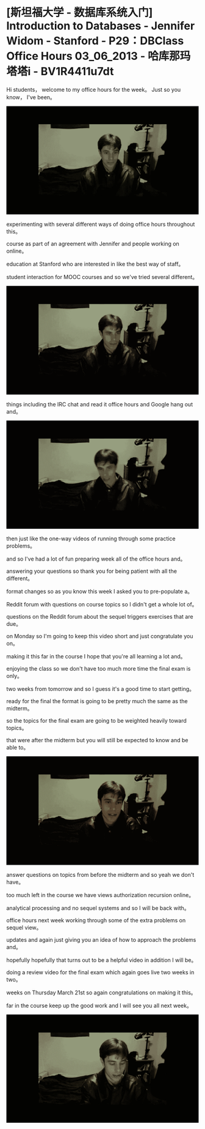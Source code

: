 # [斯坦福大学 - 数据库系统入门] Introduction to Databases - Jennifer Widom - Stanford - P29：DBClass Office Hours 03_06_2013 - 哈库那玛塔塔i - BV1R4411u7dt

 Hi students， welcome to my office hours for the week。 Just so you know， I've been。



![](img/063f6fba01d1ee104721b1823ba0a079_1.png)

 experimenting with several different ways of doing office hours throughout this。

 course as part of an agreement with Jennifer and people working on online。

 education at Stanford who are interested in like the best way of staff。

 student interaction for MOOC courses and so we've tried several different。



![](img/063f6fba01d1ee104721b1823ba0a079_3.png)

 things including the IRC chat and read it office hours and Google hang out and。



![](img/063f6fba01d1ee104721b1823ba0a079_5.png)

 then just like the one-way videos of running through some practice problems。

 and so I've had a lot of fun preparing week all of the office hours and。

 answering your questions so thank you for being patient with all the different。

 format changes so as you know this week I asked you to pre-populate a。

 Reddit forum with questions on course topics so I didn't get a whole lot of。

 questions on the Reddit forum about the sequel triggers exercises that are due。

 on Monday so I'm going to keep this video short and just congratulate you on。

 making it this far in the course I hope that you're all learning a lot and。

 enjoying the class so we don't have too much more time the final exam is only。

 two weeks from tomorrow and so I guess it's a good time to start getting。

 ready for the final the format is going to be pretty much the same as the midterm。

 so the topics for the final exam are going to be weighted heavily toward topics。

 that were after the midterm but you will still be expected to know and be able to。



![](img/063f6fba01d1ee104721b1823ba0a079_7.png)

 answer questions on topics from before the midterm and so yeah we don't have。

 too much left in the course we have views authorization recursion online。

 analytical processing and no sequel systems and so I will be back with。

 office hours next week working through some of the extra problems on sequel view。

 updates and again just giving you an idea of how to approach the problems and。

 hopefully hopefully that turns out to be a helpful video in addition I will be。

 doing a review video for the final exam which again goes live two weeks in two。

 weeks on Thursday March 21st so again congratulations on making it this。

 far in the course keep up the good work and I will see you all next week。



![](img/063f6fba01d1ee104721b1823ba0a079_9.png)